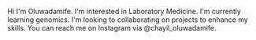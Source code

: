 Hi I'm Oluwadamife.
I'm interested in Laboratory Medicine.
I'm currently learning genomics.
I'm looking to collaborating on projects to enhance my skills.
You can reach me on Instagram via @chayil_oluwadamife.
